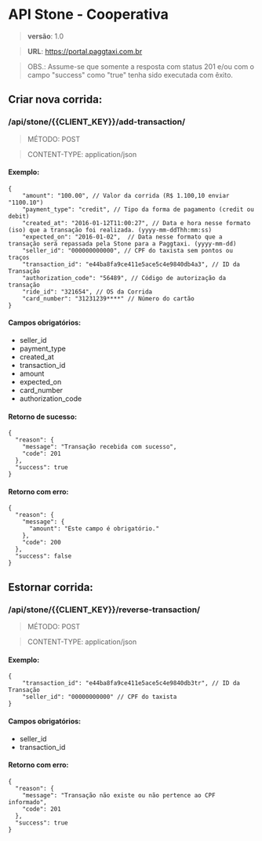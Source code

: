 # API Stone - Cooperativa

> **versão**: 1.0

> **URL**: https://portal.paggtaxi.com.br


> OBS.: Assume-se que somente a resposta com status 201 e/ou com o campo "success" como "true" tenha sido executada com êxito.

## Criar nova corrida:

### /api/stone/{{CLIENT_KEY}}/add-transaction/

> MÉTODO: POST

> CONTENT-TYPE: application/json

#### Exemplo:

    {
        "amount": "100.00", // Valor da corrida (R$ 1.100,10 enviar "1100.10")
        "payment_type": "credit", // Tipo da forma de pagamento (credit ou debit)
        "created_at": "2016-01-12T11:00:27", // Data e hora nesse formato (iso) que a transação foi realizada. (yyyy-mm-ddThh:mm:ss)
        "expected_on": "2016-01-02",  // Data nesse formato que a transação será repassada pela Stone para a Paggtaxi. (yyyy-mm-dd)
        "seller_id": "000000000000", // CPF do taxista sem pontos ou traços
        "transaction_id": "e44ba8fa9ce411e5ace5c4e9840db4a3", // ID da Transação
        "authorization_code": "56489", // Código de autorização da transação
        "ride_id": "321654", // OS da Corrida
        "card_number": "31231239****" // Número do cartão
    }

#### Campos obrigatórios:
  - seller_id
  - payment_type
  - created_at
  - transaction_id
  - amount
  - expected_on
  - card_number
  - authorization_code

#### Retorno de sucesso:

    {
      "reason": {
        "message": "Transação recebida com sucesso",
        "code": 201
      },
      "success": true
    }

#### Retorno com erro:

    {
      "reason": {
        "message": {
          "amount": "Este campo é obrigatório."
        },
        "code": 200
      },
      "success": false
    }



## Estornar corrida:

### /api/stone/{{CLIENT_KEY}}/reverse-transaction/

> MÉTODO: POST

> CONTENT-TYPE: application/json

#### Exemplo:

    {
        "transaction_id": "e44ba8fa9ce411e5ace5c4e9840db3tr", // ID da Transação
        "seller_id": "00000000000" // CPF do taxista
    }

#### Campos obrigatórios:
  - seller_id
  - transaction_id

#### Retorno com erro:

    {
      "reason": {
        "message": "Transação não existe ou não pertence ao CPF informado",
        "code": 201
      },
      "success": true
    }
